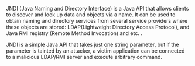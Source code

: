 JNDI (Java Naming and Directory Interface) is a Java API that allows clients to discover and look up data and objects via a name. It can be used to obtain naming and directory services from several service providers where these objects are stored: LDAP(Lightweight Directory Access Protocol), and  Java RMI registry (Remote Method Invocation) and etc. . 

JNDI is a simple Java API that takes just one string parameter, but if the parameter is tainted by an attacker, a victim application can be connected to a malicious LDAP/RMI server and execute arbitrary command.
